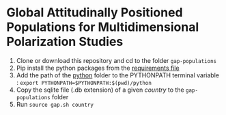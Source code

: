 # Global Attitudinally Positioned Populations for Multidimensional Polarization Studies


1. Clone or download this repository and cd to the folder `gap-populations`
2. Pip install the python packages from  the [requirements file](https://github.com/jimenaRL/gap-populations/tree/main/python/requirements.txt) 
3. Add the path of the [python](https://github.com/jimenaRL/gap-populations/tree/main/python) folder to the PYTHONPATH terminal variable : `export PYTHONPATH=$PYTHONPATH:$(pwd)/python` 
5. Copy the sqlite file (.db extension) of a given *country* to the `gap-populations` folder
6. Run `source gap.sh country`
